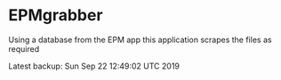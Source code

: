 # EPMgrabber
Using a database from the EPM app this application scrapes the files as required


Latest backup: Sun Sep 22 12:49:02 UTC 2019
